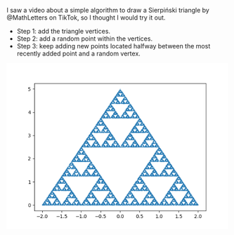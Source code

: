I saw a video about a simple algorithm to draw a Sierpiński triangle by @MathLetters on TikTok, so I thought I would try it out.

* Step 1: add the triangle vertices.
* Step 2: add a random point within the vertices.
* Step 3: keep adding new points located halfway between the most recently added point and a random vertex.

![The output](triangle.png)
